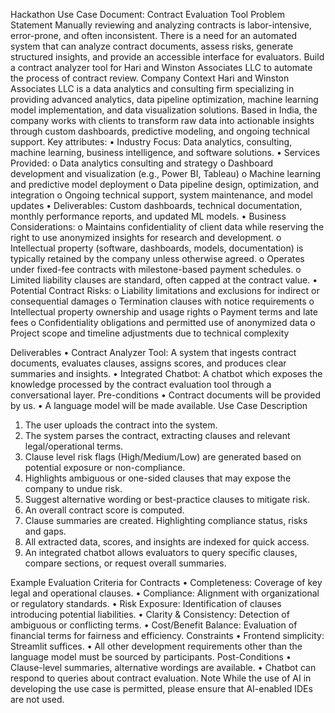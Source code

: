 Hackathon Use Case Document: Contract Evaluation Tool
Problem Statement
Manually reviewing and analyzing contracts is labor-intensive, error-prone, and often inconsistent. There is a need for an automated system that can analyze contract documents, assess risks, generate structured insights, and provide an accessible interface for evaluators. Build a contract analyzer tool for Hari and Winston Associates LLC to automate the process of contract review.
Company Context
Hari and Winston Associates LLC is a data analytics and consulting firm specializing in providing advanced analytics, data pipeline optimization, machine learning model implementation, and data visualization solutions. Based in India, the company works with clients to transform raw data into actionable insights through custom dashboards, predictive modeling, and ongoing technical support.
Key attributes:
•	Industry Focus: Data analytics, consulting, machine learning, business intelligence, and software solutions.
•	Services Provided:
o	Data analytics consulting and strategy
o	Dashboard development and visualization (e.g., Power BI, Tableau)
o	Machine learning and predictive model deployment
o	Data pipeline design, optimization, and integration
o	Ongoing technical support, system maintenance, and model updates
•	Deliverables: Custom dashboards, technical documentation, monthly performance reports, and updated ML models.
•	Business Considerations:
o	Maintains confidentiality of client data while reserving the right to use anonymized insights for research and development.
o	Intellectual property (software, dashboards, models, documentation) is typically retained by the company unless otherwise agreed.
o	Operates under fixed-fee contracts with milestone-based payment schedules.
o	Limited liability clauses are standard, often capped at the contract value.
•	Potential Contract Risks:
o	Liability limitations and exclusions for indirect or consequential damages
o	Termination clauses with notice requirements
o	Intellectual property ownership and usage rights
o	Payment terms and late fees
o	Confidentiality obligations and permitted use of anonymized data
o	Project scope and timeline adjustments due to technical complexity

Deliverables
•	Contract Analyzer Tool: A system that ingests contract documents, evaluates clauses, assigns scores, and produces clear summaries and insights.
•	Integrated Chatbot: A chatbot which exposes the knowledge processed by the contract evaluation tool through a conversational layer.
Pre-conditions
•	Contract documents will be provided by us.
•	A language model will be made available.
Use Case Description
1.	The user uploads the contract into the system.
2.	The system parses the contract, extracting clauses and relevant legal/operational terms.
3.	Clause level risk flags (High/Medium/Low) are generated based on potential exposure or non-compliance.
4.	Highlights ambiguous or one-sided clauses that may expose the company to undue risk.
5.	Suggest alternative wording or best-practice clauses to mitigate risk.
6.	An overall contract score is computed.
7.	Clause summaries are created. Highlighting compliance status, risks and gaps.
8.	All extracted data, scores, and insights are indexed for quick access.
9.	An integrated chatbot allows evaluators to query specific clauses, compare sections, or request overall summaries.

Example Evaluation Criteria for Contracts
•	Completeness: Coverage of key legal and operational clauses.
•	Compliance: Alignment with organizational or regulatory standards.
•	Risk Exposure: Identification of clauses introducing potential liabilities.
•	Clarity & Consistency: Detection of ambiguous or conflicting terms.
•	Cost/Benefit Balance: Evaluation of financial terms for fairness and efficiency.
Constraints
•	Frontend simplicity: Streamlit suffices.
•	All other development requirements other than the language model must be sourced by participants.
Post-Conditions
•	Clause-level summaries, alternative wordings are available. 
•	Chatbot can respond to queries about contract evaluation.
Note
While the use of AI in developing the use case is permitted, please ensure that AI-enabled IDEs are not used.
